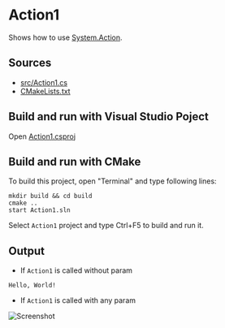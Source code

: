 # Action1

Shows how to use [System.Action](https://learn.microsoft.com/en-us/dotnet/api/system.action). 

## Sources

* [src/Action1.cs](src/Action1.cs)
* [CMakeLists.txt](CMakeLists.txt)

## Build and run with Visual Studio Poject

Open [Action1.csproj](Action1.csproj)

## Build and run with CMake

To build this project, open "Terminal" and type following lines:

```batch
mkdir build && cd build
cmake ..
start Action1.sln
```

Select `Action1` project and type Ctrl+F5 to build and run it.

## Output

* If `Action1` is called without param

```
Hello, World!
```

* If `Action1` is called with any param

![Screenshot](../../../docs/Pictures/mscorelib/Action1.png)
